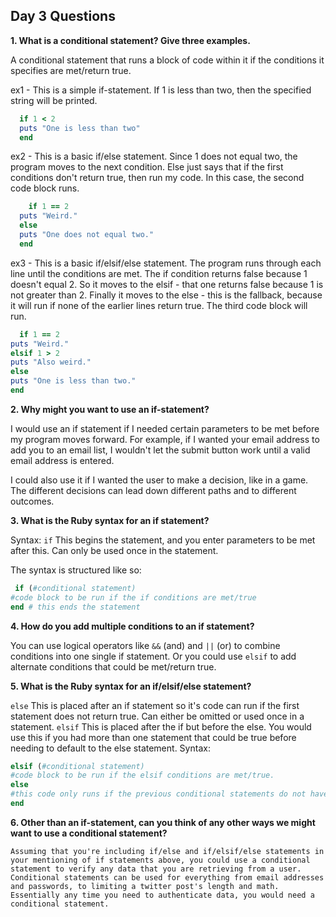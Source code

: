 ## Day 3 Questions
**1. What is a conditional statement? Give three examples.**

  A conditional statement that runs a block of code within it if the conditions it specifies are met/return true.

  ex1 -  This is a simple if-statement. If 1 is less than two, then the
specified string will be printed.
```ruby
  if 1 < 2
  puts "One is less than two"
  end
```

  ex2 - This is a basic if/else statement. Since 1 does not equal two, the program moves to the next condition. Else just says that if the first conditions don't return true, then run my code. In this case, the second code block runs.
```ruby
    if 1 == 2
  puts "Weird."
  else
  puts "One does not equal two."
  end
```
  ex3 - This is a basic if/elsif/else statement. The program runs through each line until the conditions are met. The if condition returns false because 1 doesn't equal 2. So it moves to the elsif - that one returns false because 1 is not greater than 2. Finally it moves to the else - this is the fallback, because it will run if none of the earlier lines return true. The third code block will run.
```ruby
  if 1 == 2
puts "Weird."
elsif 1 > 2
puts "Also weird."
else
puts "One is less than two."
end
```
**2. Why might you want to use an if-statement?**

  I would use an if statement if I needed certain parameters to be met before my program moves forward. For example, if I wanted your email address to add you to an email list, I wouldn't let the submit button work until a valid email address is entered.

  I could also use it if I wanted the user to make a decision, like in a game. The different decisions can lead down different paths and to different outcomes.

**3. What is the Ruby syntax for an if statement?**

  Syntax:
  `if` This begins the statement, and you enter parameters to be met after this. Can only be used once in the statement.

  The syntax is structured like so:
  ```ruby
   if (#conditional statement)
  #code block to be run if the if conditions are met/true
  end # this ends the statement
  ```
**4. How do you add multiple conditions to an if statement?**

  You can use logical operators like `&&` (and) and `||` (or) to combine conditions into one single if statement. Or you could use `elsif` to add alternate conditions that could be met/return true.

**5. What is the Ruby syntax for an if/elsif/else statement?**

  `else` This is placed after an if statement so it's code can run if the first statement does not return true. Can either be omitted or used once in a statement.
  `elsif` This is placed after the if but before the else. You would use this if you had more than one statement that could be true before needing to default to the else statement.
  Syntax:
  ```ruby
  elsif (#conditional statement)
  #code block to be run if the elsif conditions are met/true.
  else
  #this code only runs if the previous conditional statements do not have their parameters met or return true.
  end
```

**6. Other than an if-statement, can you think of any other ways we might want to use a conditional statement?**

    Assuming that you're including if/else and if/elsif/else statements in your mentioning of if statements above, you could use a conditional statement to verify any data that you are retrieving from a user. Conditional statements can be used for everything from email addresses and passwords, to limiting a twitter post's length and math. Essentially any time you need to authenticate data, you would need a conditional statement.
